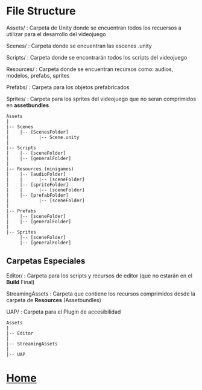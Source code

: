 # File Structure

Assets/
: Carpeta de Unity donde se encuentran todos los recuersos a utilizar para el desarrollo del videojuego

Scenes/
: Carpeta donde se encuentran las escenes .unity

Scripts/
: Carpeta donde se encontrarán todos los scripts del videojuego

Resources/
: Carpeta donde se encuentran recursos como: audios, modelos, prefabs, sprites

Prefabs/
: Carpeta para los objetos prefabricados

Sprites/
: Carpeta para los sprites del videojuego que no seran comprimidos en **assetbundles**

```
Assets
|
|-- Scenes
|    |-- [ScenesFolder]
|           |-- Scene.unity
|
|-- Scripts
|    |-- [sceneFolder]
|    |-- [generalFolder]
|
|-- Resources (minigames)
|    |-- [audioFolder]
|    |      |-- [sceneFolder]
|    |-- [spriteFolder]
|    |      |-- [sceneFolder]
|    |-- [prefabFolder]
|           |-- [sceneFolder]
|
|-- Prefabs
|    |-- [sceneFolder]
|    |-- [generalFolder]
|
|-- Sprites
     |-- [sceneFolder]
     |-- [generalFolder]
```
## Carpetas Especiales

Editor/
: Carpeta para los scripts y recursos de editor (que no estarán en el **Build** Final)

StreamingAssets
: Carpeta que contiene los recursos comprimidos desde la carpeta de **Resources** (Assetbundles)

UAP/
: Carpeta para el Plugin de accesibilidad

```
Assets
|
|-- Editor
|
|-- StreamingAssets
|
|-- UAP
```


# [Home](./index.md)
